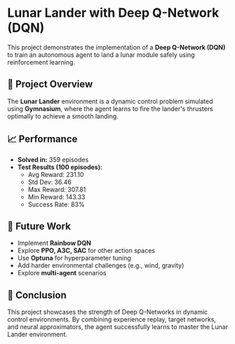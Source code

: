 # Lunar Lander with Deep Q-Network (DQN)

This project demonstrates the implementation of a **Deep Q-Network (DQN)** to train an autonomous agent to land a lunar module safely using reinforcement learning.

## 🚀 Project Overview

The **Lunar Lander** environment is a dynamic control problem simulated using **Gymnasium**, where the agent learns to fire the lander's thrusters optimally to achieve a smooth landing.

## 📈 Performance

- **Solved in:** 359 episodes
- **Test Results (100 episodes):**
  - Avg Reward: 231.10
  - Std Dev: 36.46
  - Max Reward: 307.81
  - Min Reward: 143.33
  - Success Rate: 83%

## 🔮 Future Work

- Implement **Rainbow DQN**
- Explore **PPO, A3C, SAC** for other action spaces
- Use **Optuna** for hyperparameter tuning
- Add harder environmental challenges (e.g., wind, gravity)
- Explore **multi-agent** scenarios

## 📌 Conclusion

This project showcases the strength of Deep Q-Networks in dynamic control environments. By combining experience replay, target networks, and neural approximators, the agent successfully learns to master the Lunar Lander environment.
